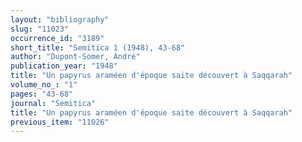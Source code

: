 ```yaml
---
layout: "bibliography"
slug: "11023"
occurrence_id: "3189"
short_title: "Semitica 1 (1948), 43-68"
author: "Dupont-Somer, André"
publication_year: "1948"
title: "Un papyrus araméen d'époque saite découvert à Saqqarah"
volume_no_: "1"
pages: "43-68"
journal: "Semitica"
title: "Un papyrus araméen d'époque saite découvert à Saqqarah"
previous_item: "11026"
---
```

